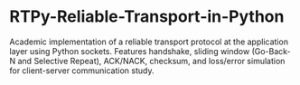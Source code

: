 # RTPy-Reliable-Transport-in-Python
Academic implementation of a reliable transport protocol at the application layer using Python sockets. Features handshake, sliding window (Go-Back-N and Selective Repeat), ACK/NACK, checksum, and loss/error simulation for client-server communication study.
